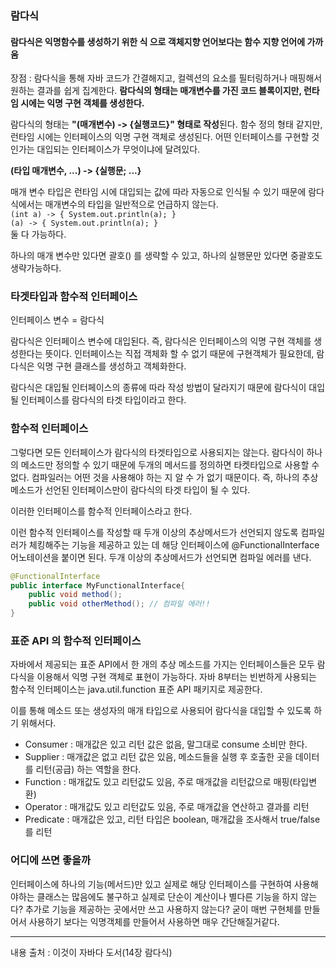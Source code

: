 ### 람다식

#### 람다식은 __익명함수를 생성하기 위한 식__ 으로 객체지향 언어보다는 함수 지향 언어에 가까움

장점 : 람다식을 통해 자바 코드가 간결해지고, 컬렉션의 요소를 필터링하거나 매핑해서 원하는 결과를 쉽게 집계한다.
**람다식의 형태는 매개변수를 가진 코드 블록이지만, 런타임 시에는 익명 구현 객체를 생성한다.**

람다식의 형태는 **"(매개변수) -> {실행코드}" 형태로 작성**된다. 함수 정의 형태 같지만, 런타임 시에는 인터페이스의 익명 구현 객체로 생성된다.
어떤 인터페이스를 구현할 것인가는 대입되는 인터페이스가 무엇이냐에 달려있다.

**(타입 매개변수, ...) -> {실행문; ...}**

매개 변수 타입은 런타임 시에 대입되는 값에 따라 자동으로 인식될 수 있기 때문에 람다식에서는 매개변수의 타입을 일반적으로 언급하지 않는다.  
`(int a) -> { System.out.println(a); }`  
`(a) -> { System.out.println(a); }`  
둘 다 가능하다.

하나의 매개 변수만 있다면 괄호() 를 생략할 수 있고, 하나의 실행문만 있다면 중괄호도 생략가능하다. 

### 타겟타입과 함수적 인터페이스

인터페이스 변수 = 람다식

람다식은 인터페이스 변수에 대입된다. 즉, 람다식은 인터페이스의 익명 구현 객체를 생성한다는 뜻이다.
인터페이스는 직접 객체화 할 수 없기 때문에 구현객체가 필요한데, 람다식은 익명 구현 클래스를 생성하고 객체화한다.

람다식은 대입될 인터페이스의 종류에 따라 작성 방법이 달라지기 때문에 람다식이 대입될 인터페이스를 람다식의 타겟 타입이라고 한다.


### 함수적 인터페이스

그렇다면 모든 인터페이스가 람다식의 타겟타입으로 사용되지는 않는다. 람다식이 하나의 메소드만 정의할 수 있기 때문에
두개의 메서드를 정의하면 타켓타입으로 사용할 수 없다. 컴파일러는 어떤 것을 사용해야 하는 지 알 수 가 없기 때문이다.
즉, 하나의 추상메소드가 선언된 인터페이스만이 람다식의 타겟 타입이 될 수 있다.

이러한 인터페이스를 함수적 인터페이스라고 한다.

이런 함수적 인터페이스를 작성할 때 두개 이상의 추상메서드가 선언되지 않도록 컴파일러가 체킹해주는 기능을 제공하고 있는 데 해당 인터페이스에 @FunctionalInterface 어노테이션을 붙이면 된다.
두개 이상의 추상메서드가 선언되면 컴파일 에러를 낸다.

```java
@FunctionalInterface
public interface MyFunctionalInterface{
    public void method();
    public void otherMethod(); // 컴파일 에러!!
}

```

### 표준 API 의 함수적 인터페이스
자바에서 제공되는 표준 API에서 한 개의 추상 메소드를 가지는 인터페이스들은 모두 람다식을 이용해서 익명 구현 객체로 표현이 가능하다.
자바 8부터는 빈번하게 사용되는 함수적 인터페이스는 java.util.function 표준 API 패키지로 제공한다.

이를 통해 메소드 또는 생성자의 매개 타입으로 사용되어 람다식을 대입할 수 있도록 하기 위해서다.

* Consumer : 매개값은 있고 리턴 값은 없음, 말그대로 consume 소비만 한다.
* Supplier : 매개값은 없고 리턴 값은 있음, 메소드들을 실행 후 호출한 곳을 데이터를 리턴(공급) 하는 역할을 한다. 
* Function : 매개값도 있고 리턴값도 있음, 주로 매개값을 리턴값으로 매핑(타입변환)
* Operator : 매개값도 있고 리턴값도 있음, 주로 매개값을 연산하고 결과를 리턴
* Predicate : 매개값은 있고, 리턴 타입은 boolean, 매개값을 조사해서 true/false 를 리턴

### 어디에 쓰면 좋을까

인터페이스에 하나의 기능(메서드)만 있고 실제로 해당 인터페이스를 구현하여 사용해야하는 클래스는 많음에도 불구하고 실제로 
단순이 계산이나 별다른 기능을 하지 않는다? 추가로 기능을 제공하는 곳에서만 쓰고 사용하지 않는다? 
굳이 매번 구현체를 만들어서 사용하기 보다는 익명객체를 만들어서 사용하면 매우 간단해질거같다.

--- 
내용 출처 : 이것이 자바다 도서(14장 람다식) 